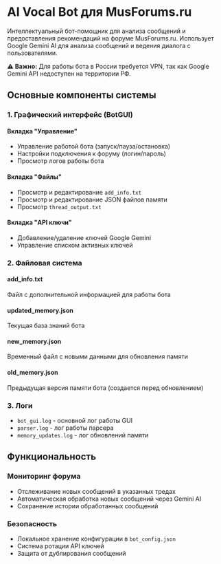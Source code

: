 # AI Vocal Bot для MusForums.ru

Интеллектуальный бот-помощник для анализа сообщений и предоставления рекомендаций на форуме MusForums.ru. Использует Google Gemini AI для анализа сообщений и ведения диалога с пользователями.

⚠️ **Важно:** Для работы бота в России требуется VPN, так как Google Gemini API недоступен на территории РФ.

## Основные компоненты системы

### 1. Графический интерфейс (BotGUI)

#### Вкладка "Управление"
- Управление работой бота (запуск/пауза/остановка)
- Настройки подключения к форуму (логин/пароль)
- Просмотр логов работы бота

#### Вкладка "Файлы"
- Просмотр и редактирование `add_info.txt`
- Просмотр и редактирование JSON файлов памяти
- Просмотр `thread_output.txt`

#### Вкладка "API ключи"
- Добавление/удаление ключей Google Gemini
- Управление списком активных ключей

### 2. Файловая система

#### add_info.txt
Файл с дополнительной информацией для работы бота

#### updated_memory.json
Текущая база знаний бота

#### new_memory.json
Временный файл с новыми данными для обновления памяти

#### old_memory.json
Предыдущая версия памяти бота (создается перед обновлением)

### 3. Логи
- `bot_gui.log` - основной лог работы GUI
- `parser.log` - лог работы парсера
- `memory_updates.log` - лог обновлений памяти

## Функциональность

### Мониторинг форума
- Отслеживание новых сообщений в указанных тредах
- Автоматическая обработка новых сообщений через Gemini AI
- Сохранение истории обработанных сообщений

### Безопасность
- Локальное хранение конфигурации в `bot_config.json`
- Система ротации API ключей
- Защита от дублирования сообщений
